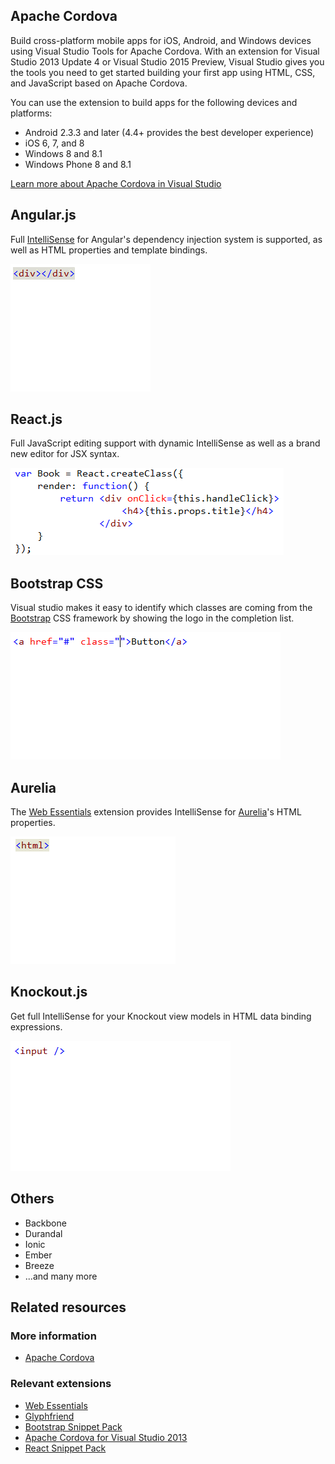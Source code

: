 <properties
	pageTitle="Client-side"
	description="Visual Studio has excellent support for many types of client-side frameworks."
	slug="client-side"
	keywords="vsix, extensibility, plugins"
/>

## Apache Cordova
Build cross-platform mobile apps for iOS, Android, and Windows devices using Visual Studio Tools for Apache Cordova. With an extension for Visual Studio 
2013 Update 4 or Visual Studio 2015 Preview, Visual Studio gives you the tools you need to get started building your first app using HTML, CSS, and 
JavaScript based on Apache Cordova.

You can use the extension to build apps for the following devices and platforms: 

- Android 2.3.3 and later (4.4+ provides the best developer experience) 
- iOS 6, 7, and 8
- Windows 8 and 8.1 
- Windows Phone 8 and 8.1 

[Learn more about Apache Cordova in Visual Studio](http://www.visualstudio.com/en-us/explore/cordova-vs.aspx)

## Angular.js
Full [IntelliSense](http://go.microsoft.com/fwlink/?LinkId=532997) for Angular's dependency injection system is supported, as well as HTML properties and template bindings.

![Angular Intellisense](_assets/frameworks-angular.gif)

## React.js
Full JavaScript editing support with dynamic IntelliSense as well as a brand new editor for JSX syntax.

![React JSX editor](_assets/frameworks-react.png)

## Bootstrap CSS
Visual studio makes it easy to identify which classes are coming from the [Bootstrap](http://getbootstrap.com) CSS framework by showing the logo in
the completion list.

![Bootstrap Intellisense](_assets/frameworks-bootstrap.gif)

## Aurelia
The [Web Essentials](http://vswebessentials.com) extension provides IntelliSense for [Aurelia](http://aurelia.io/)'s HTML properties.

![Aurelia Intellisense](_assets/frameworks-aurelia.gif)

## Knockout.js
Get full IntelliSense for your Knockout view models in HTML data binding expressions.

![Knockout Intellisense](_assets/frameworks-knockout.gif)

## Others

- Backbone
- Durandal
- Ionic
- Ember
- Breeze
- ...and many more

<aside role="complementary">

## Related resources

<section>

### More information

- [Apache Cordova](http://cordova.apache.org/)
</section>

<section>

### Relevant extensions

- [Web Essentials](https://visualstudiogallery.msdn.microsoft.com/ee6e6d8c-c837-41fb-886a-6b50ae2d06a2)
- [Glyphfriend](https://visualstudiogallery.msdn.microsoft.com/5fd24afb-b3b2-4cec-9b03-1cfcec6123aa)
- [Bootstrap Snippet Pack](https://visualstudiogallery.msdn.microsoft.com/e82e7862-f731-4183-a27a-3a44b261bfe5)
- [Apache Cordova for Visual Studio 2013](http://www.microsoft.com/en-us/download/details.aspx?id=42675)
- [React Snippet Pack](https://visualstudiogallery.msdn.microsoft.com/234d79e9-f0fd-41e1-a926-850da8e8c7d7)
</section>

</aside>
